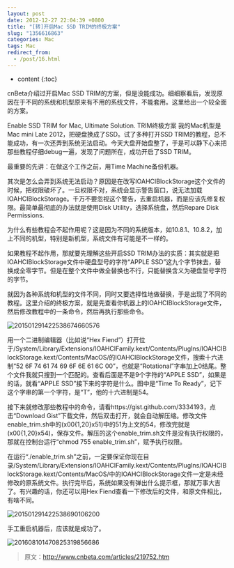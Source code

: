 ```yaml
---
layout: post
date: 2012-12-27 22:04:39 +0800
title: "[转]开启Mac SSD TRIM的终极方案"
slug: "1356616863"
categories: Mac
tags: Mac
redirect_from:
  - /post/16.html
---
```

* content
{:toc}

cnBeta介绍过开启Mac SSD TRIM的方案，但是没能成功。细细察看后，发现原因在于不同的系统和机型原来有不用的系统文件，不能套用。这里给出一个较全面的方案。
<!--more-->
Enable SSD TRIM for Mac, Ultimate Solution. TRIM终极方案 我的Mac机型是Mac mini Late 2012，把硬盘换成了SSD。试了多种打开SSD TRIM的教程，总不能成功，有一次还弄到系统无法启动。今天大盘开始盘整了，于是可以静下心来把那些教程仔细debug一遍，发现了问题所在，成功开启了SSD TRIM。

最重要的先讲：在做这个工作之前，用Time Machine备份机器。

 其次是怎么会弄到系统无法启动？原因是在改写IOAHCIBlockStorage这个文件的时候，把权限破坏了。一旦权限不对，系统会显示警告窗口，说无法加载IOAHCIBlockStorage。千万不要忽视这个警告，去重启机器，而是应该先修复权限。最简单最彻底的办法就是使用Disk Utility，选择系统盘，然后Repare Disk Permissions.

为什么有些教程会不起作用呢？这是因为不同的系统版本，如10.8.1、10.8.2，加上不同的机型，特别是新机型，系统文件有可能是不一样的。

如果教程不起作用，那就要先理解这些开启SSD TRIM办法的实质：其实就是把IOAHCIBlockStorage文件中硬盘型号的字符“APPLE SSD”这九个字节抹去，替换成全零字节。但是在整个文件中做全替换也不行，只能替换含义为硬盘型号字符的字节。

就因为各种系统和机型的文件不同，同时又要选择性地做替换，于是出现了不同的教程。这里介绍的终极方案，就是先查看你机器上的IOAHCIBlockStorage文件，然后修改教程中的一条命令，然后再执行那些命令。

![201501291422538674660576](https://user-images.githubusercontent.com/99892/231785005-30c298c9-c153-41ab-8c5e-714371719dd5.png)

用一个二进制编辑器（比如说“Hex Fiend”）打开位于/System/Library/Extensions/IOAHCIFamily.kext/Contents/PlugIns/IOAHCIBlockStorage.kext/Contents/MacOS/的IOAHCIBlockStorage文件，搜索十六进制“52 6F 74 61 74 69 6F 6E 61 6C 00”，也就是“Rotational”字串加上0结尾。整个文件我就只搜到一个匹配的。查看后面是不是9个字符的“APPLE SSD”，如果是的话，就看“APPLE SSD”接下来的字符是什么。图中是“Time To Ready”，记下这个字串的第一个字符，是“T”，他的十六进制是54。

接下来就修改那些教程中的命令，请看https://gist.github.com/3334193，点击“Download Gist”下载文件，然后双击打开，就会自动解压缩。修改文件enable_trim.sh中的(x00{1,20}x51)中的51为上文的54，修改完就是(x00{1,20}x54)，保存文件。解压的这个enable_trim.sh文件是没有执行权限的，那就在控制台运行“chmod 755 enable_trim.sh”，赋予执行权限。

在运行“./enable_trim.sh”之前，一定要保证你现在目录/System/Library/Extensions/IOAHCIFamily.kext/Contents/PlugIns/IOAHCIBlockStorage.kext/Contents/MacOS/中的IOAHCIBlockStorage文件一定是未经修改的原系统文件。执行完毕后，系统如果没有弹出什么提示框，那就万事大吉了。有兴趣的话，你还可以用Hex Fiend查看一下修改后的文件，和原文件相比，有啥不同。

![201501291422538690106200](https://user-images.githubusercontent.com/99892/231785157-0a0c314c-857c-4516-9f46-1d74c8f13883.png)

手工重启机器后，应该就是成功了。

![201608101470825319856686](https://user-images.githubusercontent.com/99892/231785241-f6a3cbb8-c397-45a8-ad6e-12a3fdb1005f.png)


>原文：http://www.cnbeta.com/articles/219752.htm
